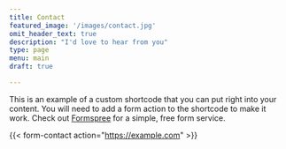 ```yaml
---
title: Contact
featured_image: '/images/contact.jpg'
omit_header_text: true
description: "I'd love to hear from you"
type: page
menu: main
draft: true

---
```



This is an example of a custom shortcode that you can put right into your content. You will need to add a form action to the shortcode to make it work. Check out [Formspree](https://formspree.io/) for a simple, free form service. 

{{< form-contact action="https://example.com"  >}}
